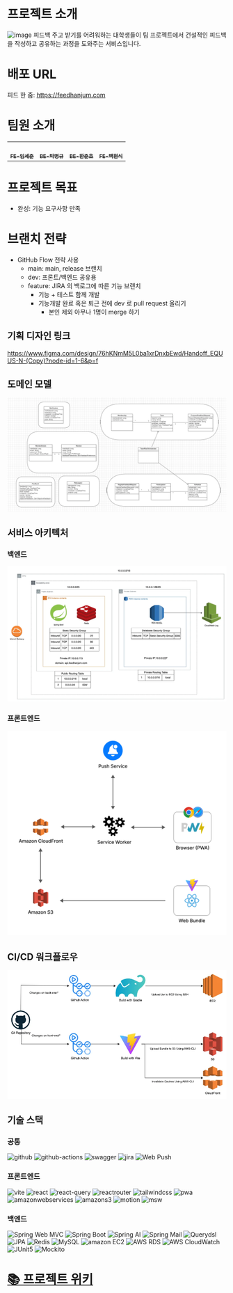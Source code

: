 # 프로젝트 소개

![image](https://github.com/user-attachments/assets/cca47e96-12f7-4c30-88ec-a1a07b2eea21)
피드백 주고 받기를 어려워하는 대학생들이 팀 프로젝트에서 건설적인 피드백을 작성하고 공유하는 과정을 도와주는 서비스입니다.

# 배포 URL

피드 한 줌: https://feedhanjum.com

# 팀원 소개

<table>
<tr>
<td align="center"><a href="https://github.com/lsj1137"><img src="https://avatars.githubusercontent.com/u/57708892?v=44" width="100px;" alt=""/><br /><sub><b>FE-임세준</b></sub></a><br />
<td align="center"><a href="https://github.com/vvsos1"><img src="https://avatars.githubusercontent.com/u/26290830?v=4" width="100px;" alt=""/><br /><sub><b>BE-박명규</b></sub></a><br />
<td align="center"><a href="https://github.com/GoGradually"><img src="https://avatars.githubusercontent.com/u/62929862?v=4" width="100px;" alt=""/><br /><sub><b>BE-한준호</b></sub></a><br />
<td align="center"><a href="https://github.com/hammsik"><img src="https://avatars.githubusercontent.com/u/116339092?v=4" width="100px;" alt=""/><br /><sub><b>FE-백현식</b></sub></a><br />
</table>

# 프로젝트 목표

- 완성: 기능 요구사항 만족

# 브랜치 전략

- GitHub Flow 전략 사용
    - main: main, release 브랜치
    - dev: 프론트/백엔드 공유용
    - feature: JIRA 의 백로그에 따른 기능 브랜치
        - 기능 + 테스트 함께 개발
        - 기능개발 완료 혹은 퇴근 전에 dev 로 pull request 올리기
            - 본인 제외 아무나 1명이 merge 하기

## 기획 디자인 링크

https://www.figma.com/design/76hKNmM5L0ba1xrDnxbEwd/Handoff_EQUUS-N-(Copy)?node-id=1-6&p=f

## 도메인 모델

![도메인 모델](./docs/domain_model.png)

## 서비스 아키텍처

### 백엔드

![backend_architecture.png](docs/backend_architecture.png)

### 프론트엔드

![img.png](docs/frontend_architecture.png)

## CI/CD 워크플로우

![img.png](docs/ci_cd_workflow.png)

## 기술 스택

### 공통

![github](https://img.shields.io/badge/github-181717?style=for-the-badge&logo=github&logoColor=white)
![github-actions](https://img.shields.io/badge/github%20actions-2088FF?style=for-the-badge&logo=github-actions&logoColor=white)
![swagger](https://img.shields.io/badge/swagger-85EA2D?style=for-the-badge&logo=swagger&logoColor=black)
![jira](https://img.shields.io/badge/jira-0052CC?style=for-the-badge&logo=jira&logoColor=white)
![Web Push](https://img.shields.io/badge/Web%20Push-000000?style=for-the-badge)

### 프론트엔드

![vite](https://img.shields.io/badge/vite-646CFF?style=for-the-badge&logo=vite&logoColor=yellow)
![react](https://img.shields.io/badge/react-61DAFB?style=for-the-badge&logo=react&logoColor=black)
![react-query](https://img.shields.io/badge/reactquery-FF4154?style=for-the-badge&logo=reactquery&logoColor=white)
![reactrouter](https://img.shields.io/badge/reactrouter-CA4245?style=for-the-badge&logo=reactrouter&logoColor=white)
![tailwindcss](https://img.shields.io/badge/tailwindcss-06B6D4?style=for-the-badge&logo=tailwindcss&logoColor=white)
![pwa](https://img.shields.io/badge/pwa-5A0FC8?style=for-the-badge&logo=pwa&logoColor=white)
![amazonwebservices](https://img.shields.io/badge/cloudfront-232F3E?style=for-the-badge&logo=amazonwebservices&logoColor=orange)
![amazons3](https://img.shields.io/badge/amazons3-569A31?style=for-the-badge&logo=amazons3&logoColor=white)
![motion](https://img.shields.io/badge/motion-0055FF?style=for-the-badge&logo=framer&logoColor=white)
![msw](https://img.shields.io/badge/mockserviceworker-FF6A33?style=for-the-badge&logo=mockserviceworker&logoColor=white)

### 백엔드

![Spring Web MVC](https://img.shields.io/badge/Spring%20Web%20MVC-%236DB33F?style=for-the-badge&logo=spring&logoColor=white)
![Spring Boot](https://img.shields.io/badge/Spring%20Boot-%236DB33F?style=for-the-badge&logo=springboot&logoColor=white)
![Spring AI](https://img.shields.io/badge/Spring%20AI-%236DB33F?style=for-the-badge&logo=spring&logoColor=white)
![Spring Mail](https://img.shields.io/badge/Spring%20Mail-%236DB33F?style=for-the-badge&logo=spring&logoColor=white)
![Querydsl](https://img.shields.io/badge/Querydsl-009688?style=for-the-badge)
![JPA](https://img.shields.io/badge/JPA-5C5C5C?style=for-the-badge&logo=hibernate&logoColor=white)
![Redis](https://img.shields.io/badge/Redis-%23DC382D?style=for-the-badge&logo=redis&logoColor=white)
![MySQL](https://img.shields.io/badge/MySQL-%234479A1?style=for-the-badge&logo=mysql&logoColor=white)
![amazon EC2](https://img.shields.io/badge/EC2-%23FF9900?style=for-the-badge&logo=amazon-ec2&logoColor=white)
![AWS RDS](https://img.shields.io/badge/RDS-%23FF9900?style=for-the-badge&logo=amazon-rds&logoColor=white)
![AWS CloudWatch](https://img.shields.io/badge/CloudWatch-%23FF9900?style=for-the-badge&logo=amazon-cloudwatch&logoColor=white)
![JUnit5](https://img.shields.io/badge/JUnit5-25A162?style=for-the-badge&logo=junit5)
![Mockito](https://img.shields.io/badge/mockito-25A162?style=for-the-badge&logo=mocha)

# [📚 프로젝트 위키](https://github.com/softeer5th/Team5-EQUUS-N/wiki)
